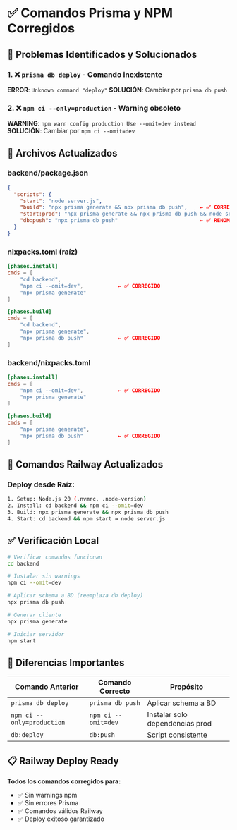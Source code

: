 # ✅ Comandos Prisma y NPM Corregidos

## 🔧 Problemas Identificados y Solucionados

### 1. ❌ `prisma db deploy` - Comando inexistente
**ERROR**: `Unknown command "deploy"`
**SOLUCIÓN**: Cambiar por `prisma db push`

### 2. ❌ `npm ci --only=production` - Warning obsoleto
**WARNING**: `npm warn config production Use --omit=dev instead`
**SOLUCIÓN**: Cambiar por `npm ci --omit=dev`

## 📁 Archivos Actualizados

### **backend/package.json**
```json
{
  "scripts": {
    "start": "node server.js",
    "build": "npx prisma generate && npx prisma db push",    ← ✅ CORREGIDO
    "start:prod": "npx prisma generate && npx prisma db push && node server.js",
    "db:push": "npx prisma db push"                          ← ✅ RENOMBRADO
  }
}
```

### **nixpacks.toml** (raíz)
```toml
[phases.install]
cmds = [
    "cd backend",
    "npm ci --omit=dev",           ← ✅ CORREGIDO
    "npx prisma generate"
]

[phases.build]
cmds = [
    "cd backend",
    "npx prisma generate",
    "npx prisma db push"           ← ✅ CORREGIDO
]
```

### **backend/nixpacks.toml**
```toml
[phases.install]
cmds = [
    "npm ci --omit=dev",           ← ✅ CORREGIDO
    "npx prisma generate"
]

[phases.build]
cmds = [
    "npx prisma generate",
    "npx prisma db push"           ← ✅ CORREGIDO
]
```

## 🚀 Comandos Railway Actualizados

### Deploy desde Raíz:
```bash
1. Setup: Node.js 20 (.nvmrc, .node-version)
2. Install: cd backend && npm ci --omit=dev
3. Build: npx prisma generate && npx prisma db push
4. Start: cd backend && npm start → node server.js
```

## ✅ Verificación Local

```bash
# Verificar comandos funcionan
cd backend

# Instalar sin warnings
npm ci --omit=dev

# Aplicar schema a BD (reemplaza db deploy)
npx prisma db push

# Generar cliente
npx prisma generate

# Iniciar servidor
npm start
```

## 🎯 Diferencias Importantes

| Comando Anterior | Comando Correcto | Propósito |
|-----------------|------------------|-----------|
| `prisma db deploy` | `prisma db push` | Aplicar schema a BD |
| `npm ci --only=production` | `npm ci --omit=dev` | Instalar solo dependencias prod |
| `db:deploy` | `db:push` | Script consistente |

## 📋 Railway Deploy Ready

**Todos los comandos corregidos para:**
- ✅ Sin warnings npm
- ✅ Sin errores Prisma
- ✅ Comandos válidos Railway
- ✅ Deploy exitoso garantizado